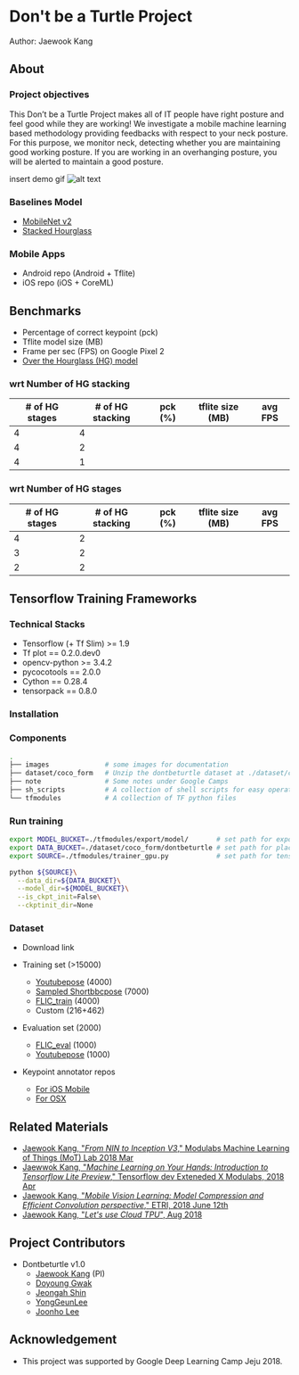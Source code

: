 # Don't be a Turtle Project 

Author: Jaewook Kang


## About

### Project objectives

This Don’t be a Turtle Project makes all of IT people have right posture and feel good while they are working! 
We investigate a mobile machine learning based methodology providing 
feedbacks with respect to your neck posture. 
For this purpose, we monitor neck, detecting 
whether you are maintaining good working posture. 
If you are working in an overhanging posture, you will be alerted to maintain a good posture.

insert demo gif 
![alt text]()


### Baselines Model
- [MobileNet v2](https://arxiv.org/abs/1801.04381)
- [Stacked Hourglass](https://arxiv.org/abs/1603.06937)


### Mobile Apps 
- Android repo (Android + Tflite) 
- iOS repo (iOS + CoreML)


## Benchmarks
- Percentage of correct keypoint (pck)
- Tflite model size (MB)
- Frame per sec (FPS) on Google Pixel 2
- [Over the Hourglass (HG) model](https://arxiv.org/abs/1603.06937)


### wrt Number of HG stacking
| # of HG stages  |  # of HG stacking |  pck (%)  | tflite size (MB) | avg FPS |
|-----------------|-------------------|-----------|------------------|---------|
| 4               |  4                |           |                  |         |  
| 4               |  2                |           |                  |         |
| 4               |  1                |           |                  |         |


### wrt Number of HG stages
| # of HG stages  |  # of HG stacking |  pck (%)  | tflite size (MB) | avg FPS |
|-----------------|-------------------|-----------|------------------|---------|
| 4               |  2                |           |                  |         |          
| 3               |  2                |           |                  |         |              
| 2               |  2                |           |                  |         |             



## Tensorflow Training Frameworks

### Technical Stacks
- Tensorflow (+ Tf Slim) >= 1.9
- Tf plot       == 0.2.0.dev0 
- opencv-python >= 3.4.2
- pycocotools   == 2.0.0
- Cython        == 0.28.4
- tensorpack    == 0.8.0 

### Installation


### Components
```bash
.
├── images              # some images for documentation
├── dataset/coco_form   # Unzip the dontbeturtle dataset at ./dataset/coco_form
├── note                # Some notes under Google Camps
├── sh_scripts          # A collection of shell scripts for easy operations 
└── tfmodules           # A collection of TF python files
```

### Run training
```bash
export MODEL_BUCKET=./tfmodules/export/model/       # set path for exporting ckpt and tfsummary
export DATA_BUCKET=./dataset/coco_form/dontbeturtle # set path for placing dataset
export SOURCE=./tfmodules/trainer_gpu.py            # set path for tensorflow trainer

python ${SOURCE}\
  --data_dir=${DATA_BUCKET}\
  --model_dir=${MODEL_BUCKET}\
  --is_ckpt_init=False\
  --ckptinit_dir=None
```


### Dataset
- Download link
- Training set (>15000)
    - [Youtubepose](https://www.robots.ox.ac.uk/~vgg/data/pose/) (4000)
    - [Sampled Shortbbcpose](https://www.robots.ox.ac.uk/~vgg/data/pose/) (7000)
    - [FLIC_train](https://bensapp.github.io/flic-dataset.html) (4000)
    - Custom  (216+462)

- Evaluation set (2000)
    - [FLIC_eval](https://bensapp.github.io/flic-dataset.html) (1000)
    - [Youtubepose](https://www.robots.ox.ac.uk/~vgg/data/pose/) (1000)

- Keypoint annotator repos
    - [For iOS Mobile](https://github.com/motlabs/KeypointAnnotation)
    - [For OSX](https://github.com/motlabs/dont-be-turtle-pose-annotation-tool)

## Related  Materials
- [Jaewook Kang, "_From NIN to Inception V3_," Modulabs Machine Learning of Things (MoT) Lab 2018 Mar](https://docs.google.com/presentation/d/1JfH6bHnx14zlclglhoGIymzp0HJDQgE7g4gFKbudmkc/edit#slide=id.p3)
- [Jaewwok Kang, "_Machine Learning on Your Hands: Introduction to Tensorflow Lite Preview_," Tensorflow dev Exteneded X Modulabs, 2018 Apr](https://www.slideshare.net/modulabs/machine-learning-on-your-hand-introduction-to-tensorflow-lite-preview)
- [Jaewook Kang, "_Mobile Vision Learning: Model Compression and Efficient Convolution perspective_," ETRI, 2018 June 12th](https://docs.google.com/presentation/d/1_spnxEttqiTTh31c8S7xvHoSdZ3k4Rhm1f7GM7wNMdw/edit#slide=id.p1)
- [Jaewook Kang, "_Let's use Cloud TPU_", Aug 2018](https://docs.google.com/presentation/d/1LqlZc8IjXzp255UIXWQRBRGvvqwnLzkz1qAoq5YD1hs/edit?usp=drive_web&ouid=105579430994700782636)


## Project Contributors
- Dontbeturtle v1.0
    - [Jaewook Kang](https://github.com/jwkanggist/) (PI)
    - [Doyoung Gwak](https://github.com/tucan9389/)
    - [Jeongah Shin](https://github.com/Jeongah-Shin)
    - [YongGeunLee](https://github.com/YongGeunLee)
    - [Joonho Lee](https://github.com/junhoning)


## Acknowledgement
- This project was supported by Google Deep Learning Camp Jeju 2018.